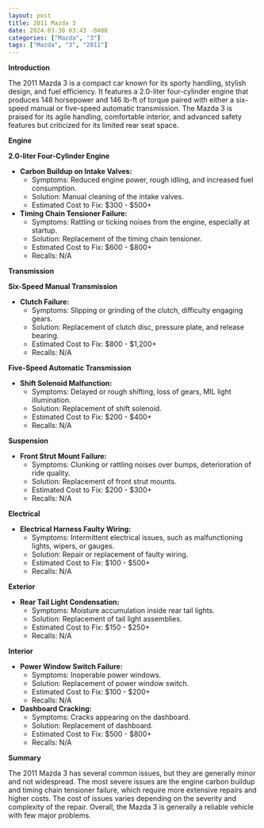 ```yaml
---
layout: post
title: 2011 Mazda 3
date: 2024-03-30 03:43 -0400
categories: ["Mazda", "3"]
tags: ["Mazda", "3", "2011"]
---
```

**Introduction**

The 2011 Mazda 3 is a compact car known for its sporty handling, stylish design, and fuel efficiency. It features a 2.0-liter four-cylinder engine that produces 148 horsepower and 146 lb-ft of torque paired with either a six-speed manual or five-speed automatic transmission. The Mazda 3 is praised for its agile handling, comfortable interior, and advanced safety features but criticized for its limited rear seat space.

**Engine**

**2.0-liter Four-Cylinder Engine**

- **Carbon Buildup on Intake Valves:**
  - Symptoms: Reduced engine power, rough idling, and increased fuel consumption.
  - Solution: Manual cleaning of the intake valves.
  - Estimated Cost to Fix: $300 - $500+
- **Timing Chain Tensioner Failure:**
  - Symptoms: Rattling or ticking noises from the engine, especially at startup.
  - Solution: Replacement of the timing chain tensioner.
  - Estimated Cost to Fix: $600 - $800+
  - Recalls: N/A

**Transmission**

**Six-Speed Manual Transmission**

- **Clutch Failure:**
  - Symptoms: Slipping or grinding of the clutch, difficulty engaging gears.
  - Solution: Replacement of clutch disc, pressure plate, and release bearing.
  - Estimated Cost to Fix: $800 - $1,200+
  - Recalls: N/A

**Five-Speed Automatic Transmission**

- **Shift Solenoid Malfunction:**
  - Symptoms: Delayed or rough shifting, loss of gears, MIL light illumination.
  - Solution: Replacement of shift solenoid.
  - Estimated Cost to Fix: $200 - $400+
  - Recalls: N/A

**Suspension**

- **Front Strut Mount Failure:**
  - Symptoms: Clunking or rattling noises over bumps, deterioration of ride quality.
  - Solution: Replacement of front strut mounts.
  - Estimated Cost to Fix: $200 - $300+
  - Recalls: N/A

**Electrical**

- **Electrical Harness Faulty Wiring:**
  - Symptoms: Intermittent electrical issues, such as malfunctioning lights, wipers, or gauges.
  - Solution: Repair or replacement of faulty wiring.
  - Estimated Cost to Fix: $100 - $500+
  - Recalls: N/A

**Exterior**

- **Rear Tail Light Condensation:**
  - Symptoms: Moisture accumulation inside rear tail lights.
  - Solution: Replacement of tail light assemblies.
  - Estimated Cost to Fix: $150 - $250+
  - Recalls: N/A

**Interior**

- **Power Window Switch Failure:**
  - Symptoms: Inoperable power windows.
  - Solution: Replacement of power window switch.
  - Estimated Cost to Fix: $100 - $200+
  - Recalls: N/A
- **Dashboard Cracking:**
  - Symptoms: Cracks appearing on the dashboard.
  - Solution: Replacement of dashboard.
  - Estimated Cost to Fix: $500 - $800+
  - Recalls: N/A

**Summary**

The 2011 Mazda 3 has several common issues, but they are generally minor and not widespread. The most severe issues are the engine carbon buildup and timing chain tensioner failure, which require more extensive repairs and higher costs. The cost of issues varies depending on the severity and complexity of the repair. Overall, the Mazda 3 is generally a reliable vehicle with few major problems.
